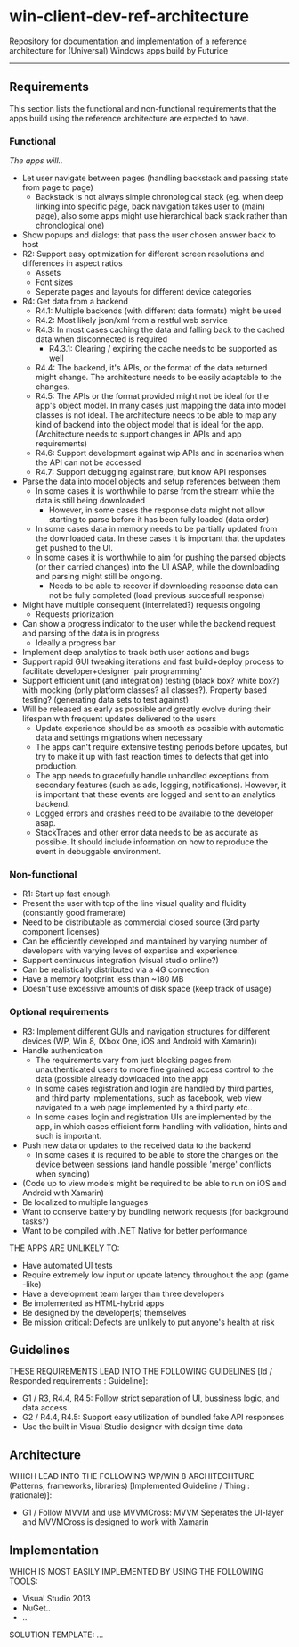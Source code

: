 win-client-dev-ref-architecture
===============================

Repository for documentation and implementation of a reference architecture for (Universal) Windows apps build by Futurice

-----------------------------

## Requirements ##

This section lists the functional and non-functional requirements that the apps build using the reference architecture are expected to have.

### Functional ###

*The apps will..*

- Let user navigate between pages (handling backstack and passing state from page to page)
  - Backstack is not always simple chronological stack (eg. when deep linking into specific page, back navigation takes user to (main) page), also some apps might use hierarchical back stack rather than chronological one)
- Show popups and dialogs: that pass the user chosen answer back to host
- R2: Support easy optimization for different screen resolutions and differences in aspect ratios
  - Assets
  - Font sizes
  - Seperate pages and layouts for different device categories
- R4: Get data from a backend
  - R4.1: Multiple backends (with different data formats) might be used
  - R4.2: Most likely json/xml from a restful web service
  - R4.3: In most cases caching the data and falling back to the cached data when disconnected is required
    - R4.3.1: Clearing / expiring the cache needs to be supported as well
  - R4.4: The backend, it's APIs, or the format of the data returned might change. The architecture needs to be easily adaptable to the changes.
  - R4.5: The APIs or the format provided might not be ideal for the app's object model. In many cases just mapping the data into model classes is not ideal. The architecture needs to be able to map any kind of backend into the object model that is ideal for the app. (Architecture needs to support changes in APIs and app requirements)
  - R4.6: Support development against wip APIs and in scenarios when the API can not be accessed
  - R4.7: Support debugging against rare, but know API responses
- Parse the data into model objects and setup references between them
  - In some cases it is worthwhile to parse from the stream while the data is still being downloaded
    - However, in some cases the response data might not allow starting to parse before it has been fully loaded (data order)
  - In some cases data in memory needs to be partially updated from the downloaded data. In these cases it is important that the updates get pushed to the UI.
  - In some cases it is worthwhile to aim for pushing the parsed objects (or their carried changes) into the UI ASAP, while the downloading and parsing might still be ongoing.
    - Needs to be able to recover if downloading response data can not be fully completed (load previous succesfull response)
- Might have multiple consequent (interrelated?) requests ongoing
  - Requests priorization
- Can show a progress indicator to the user while the backend request and parsing of the data is in progress
  - Ideally a progress bar
- Implement deep analytics to track both user actions and bugs
- Support rapid GUI tweaking iterations and fast build+deploy process to facilitate developer+designer 'pair programming'
- Support efficient unit (and integration) testing (black box? white box?) with mocking (only platform classes? all classes?). Property based testing? (generating data sets to test against)
- Will be released as early as possible and greatly evolve during their lifespan with frequent updates delivered to the users
  - Update experience should be as smooth as possible with automatic data and settings migrations when necessary
  - The apps can't require extensive testing periods before updates, but try to make it up with fast reaction times to defects that get into production.
  -   The app needs to gracefully handle unhandled exceptions from secondary features (such as ads, logging, notifications). However, it is important that these events are logged and sent to an analytics backend.
  -   Logged errors and crashes need to be available to the developer asap.
  -   StackTraces and other error data needs to be as accurate as possible. It should include information on how to reproduce the event in debuggable environment.

### Non-functional ###

- R1: Start up fast enough
- Present the user with top of the line visual quality and fluidity (constantly good framerate)
- Need to be distributable as commercial closed source (3rd party component licenses)
- Can be efficiently developed and maintained by varying number of developers with varying leves of expertise and experience.
- Support continuous integration (visual studio online?)
- Can be realistically distributed via a 4G connection
- Have a memory footprint less than ~180 MB
- Doesn't use excessive amounts of disk space (keep track of usage)

### Optional requirements ###  
- R3: Implement different GUIs and navigation structures for different devices (WP, Win 8, (Xbox One, iOS and Android with Xamarin))
- Handle authentication
  - The requirements vary from just blocking pages from unauthenticated users to more fine grained access control to the data (possible already dowloaded into the app)
  - In some cases registration and login are handled by third parties, and third party implementations, such as facebook, web view navigated to a web page implemented by a third party etc..
  - In some cases login and registration UIs are implemented by the app, in which cases efficient form handling with validation, hints and such is important.
- Push new data or updates to the received data to the backend
  - In some cases it is required to be able to store the changes on the device between sessions (and handle possible 'merge' conflicts when syncing)
- (Code up to view models might be required to be able to run on iOS and Android with Xamarin)
- Be localized to multiple languages
- Want to conserve battery by bundling network requests (for background tasks?)
- Want to be compiled with .NET Native for better performance

THE APPS ARE UNLIKELY TO:
- Have automated UI tests
- Require extremely low input or update latency throughout the app (game -like)
- Have a development team larger than three developers
- Be implemented as HTML-hybrid apps
- Be designed by the developer(s) themselves
- Be mission critical: Defects are unlikely to put anyone's health at risk

## Guidelines ##

THESE REQUIREMENTS LEAD INTO THE FOLLOWING GUIDELINES [Id / Responded requirements : Guideline]:
- G1 / R3, R4.4, R4.5: Follow strict separation of UI, bussiness logic, and data access
- G2 / R4.4, R4.5: Support easy utilization of bundled fake API responses
- Use the built in Visual Studio designer with design time data

## Architecture ##

WHICH LEAD INTO THE FOLLOWING WP/WIN 8 ARCHITECHTURE (Patterns, frameworks, libraries) [Implemented Guideline / Thing : (rationale)]:
- G1 / Follow MVVM and use MVVMCross: MVVM Seperates the UI-layer and MVVMCross is designed to work with Xamarin

## Implementation ##

WHICH IS MOST EASILY IMPLEMENTED BY USING THE FOLLOWING TOOLS:
- Visual Studio 2013
- NuGet..
- ..

SOLUTION TEMPLATE: ...

